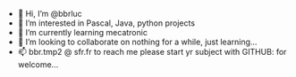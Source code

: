 - 👋 Hi, I’m @bbrluc
- 👀 I’m interested in Pascal, Java, python projects
- 🌱 I’m currently learning mecatronic
- 💞️ I’m looking to collaborate on nothing for a while, just learning...
- 📫 bbr.tmp2 @ sfr.fr to reach me please start yr subject with GITHUB: for welcome...
